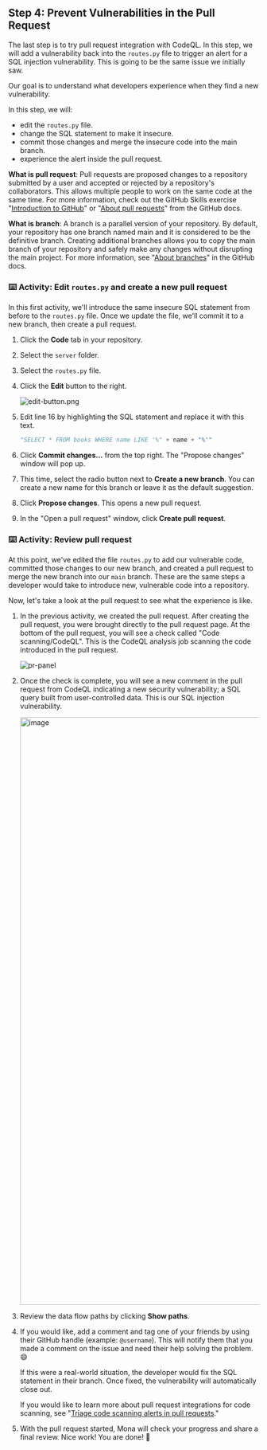 ## Step 4: Prevent Vulnerabilities in the Pull Request

The last step is to try pull request integration with CodeQL. In this step, we will add a vulnerability back into the `routes.py` file to trigger an alert for a SQL injection vulnerability. This is going to be the same issue we initially saw.

Our goal is to understand what developers experience when they find a new vulnerability.

In this step, we will:

- edit the `routes.py` file.
- change the SQL statement to make it insecure.
- commit those changes and merge the insecure code into the main branch.
- experience the alert inside the pull request.

**What is pull request**: Pull requests are proposed changes to a repository submitted by a user and accepted or rejected by a repository's collaborators. This allows multiple people to work on the same code at the same time. For more information, check out the GitHub Skills exercise "[Introduction to GitHub](https://github.com/skills/introduction-to-github)" or "[About pull requests](https://docs.github.com/en/pull-requests/collaborating-with-pull-requests/proposing-changes-to-your-work-with-pull-requests/about-pull-requests)" from the GitHub docs.

**What is branch**: A branch is a parallel version of your repository. By default, your repository has one branch named main and it is considered to be the definitive branch. Creating additional branches allows you to copy the main branch of your repository and safely make any changes without disrupting the main project. For more information, see "[About branches](https://docs.github.com/en/pull-requests/collaborating-with-pull-requests/proposing-changes-to-your-work-with-pull-requests/about-branches#)" in the GitHub docs.

### ⌨️ Activity: Edit `routes.py` and create a new pull request

In this first activity, we'll introduce the same insecure SQL statement from before to the `routes.py` file. Once we update the file, we'll commit it to a new branch, then create a pull request.

1. Click the **Code** tab in your repository.

1. Select the `server` folder.

1. Select the `routes.py` file.

1. Click the **Edit** button to the right.

   ![edit-button.png](/images/edit-button.png)

1. Edit line 16 by highlighting the SQL statement and replace it with this text.

   ```py
   "SELECT * FROM books WHERE name LIKE '%" + name + "%'"
   ```

1. Click **Commit changes...** from the top right. The "Propose changes" window will pop up.

1. This time, select the radio button next to **Create a new branch**. You can create a new name for this branch or leave it as the default suggestion.

1. Click **Propose changes**. This opens a new pull request.

1. In the "Open a pull request" window, click **Create pull request**.

### ⌨️ Activity: Review pull request

At this point, we've edited the file `routes.py` to add our vulnerable code, committed those changes to our new branch, and created a pull request to merge the new branch into our `main` branch. These are the same steps a developer would take to introduce new, vulnerable code into a repository.

Now, let's take a look at the pull request to see what the experience is like.

1. In the previous activity, we created the pull request. After creating the pull request, you were brought directly to the pull request page. At the bottom of the pull request, you will see a check called "Code scanning/CodeQL". This is the CodeQL analysis job scanning the code introduced in the pull request.

   ![pr-panel](/images/pr-panel.png)

1. Once the check is complete, you will see a new comment in the pull request from CodeQL indicating a new security vulnerability; a SQL query built from user-controlled data. This is our SQL injection vulnerability.

   <img width="1180" alt="image" src="https://github.com/leftrightleft/enable-code-scanning/assets/4910518/378bd766-ef61-4619-ab3c-bf2c8d9618d7">

1. Review the data flow paths by clicking **Show paths**.

1. If you would like, add a comment and tag one of your friends by using their GitHub handle (example: `@username`). This will notify them that you made a comment on the issue and need their help solving the problem. 😄

   If this were a real-world situation, the developer would fix the SQL statement in their branch. Once fixed, the vulnerability will automatically close out.

   If you would like to learn more about pull request integrations for code scanning, see "[Triage code scanning alerts in pull requests](https://docs.github.com/en/code-security/code-scanning/automatically-scanning-your-code-for-vulnerabilities-and-errors/triaging-code-scanning-alerts-in-pull-requests)."

1. With the pull request started, Mona will check your progress and share a final review. Nice work! You are done! 🥳
